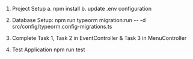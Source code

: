 
1. Project Setup
  a. npm install
  b. update .env configuration 

2. Database Setup:
  npm run typeorm migration:run -- -d src/config/typeorm.config-migrations.ts

3. Complete Task 1, Task 2 in EventController & Task 3 in MenuController

4. Test Application
  npm run test
